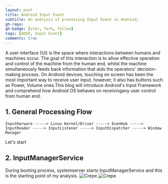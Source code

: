 ```yaml
---
layout: post
title: Android Input Event
subtitle: An analysis of processing Input Event in Android,
gh-repo:
gh-badge: [star, fork, follow]
tags: [AOSP, Input Event]
comments: true
---
```

A user interface (UI) is the space where interactions between humans and machines occur. 
The goal of this interaction is to allow effective operation and control of the machine from the human end, 
whilst the machine simultaneously feeds back information that aids the operators' decision-making process. On Android devices, 
touching on screen has been the most important way to receive user input, however, it also has buttons 
such as Power, Volume ones.This blog will introduce Android's Input Framework and comprehend how Android OS behaves on receivingany user control from human end.

## 1. General Processing Flow
```
InputHarware -----> Linux Kernel/Driver -----> EvenHub -----> InputReader -----> InputListener -----> InputDispatcher -----> Window Manager
```

Let's start
## 2. InputManagerService
During booting process, systemserver starts InputManagerService and this is the starting point of my analysis.
![Crepe](https://hungemb.github.io/images/InputEvent1.png)
![Crepe](https://hungemb.github.io/images/InputEvent2.png)
